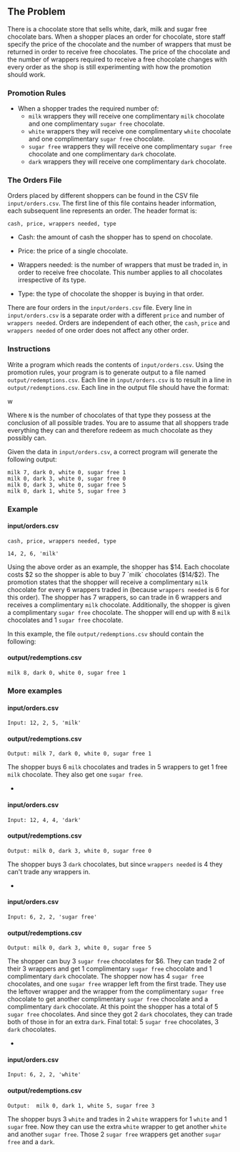 ## The Problem

There is a chocolate store that sells white, dark, milk and sugar free chocolate bars. When a shopper places an order for chocolate, store staff specify the price of the chocolate and the number of wrappers that must be returned in order to receive free chocolates. The price of the chocolate and the number of wrappers required to receive a free chocolate changes with every order as the shop is still experimenting with how the promotion should work.

### Promotion Rules

- When a shopper trades the required number of:
  - `milk` wrappers they will receive one complimentary `milk` chocolate and one complimentary `sugar free` chocolate.
  - `white` wrappers they will receive one complimentary `white` chocolate and one complimentary `sugar free` chocolate.
  - `sugar free` wrappers they will receive one complimentary `sugar free` chocolate and one complimentary `dark`
  chocolate.
  - `dark` wrappers they will receive one complimentary `dark` chocolate.

### The Orders File

Orders placed by different shoppers can be found in the CSV file `input/orders.csv`. The first line of this file
contains header information, each subsequent line represents an order. The header format is:

    cash, price, wrappers needed, type

- Cash: the amount of cash the shopper has to spend on chocolate.

- Price: the price of a single chocolate.

- Wrappers needed: is the number of wrappers that must be traded in, in order to receive free chocolate. This number
applies to all chocolates irrespective of its type.

- Type: the type of chocolate the shopper is buying in that order.

There are four orders in the `input/orders.csv` file. Every line in `input/orders.csv` is a separate order with a
different `price` and number of `wrappers needed`. Orders are independent of each other, the `cash`, `price` and
`wrappers needed` of one order does not affect any other order.

### Instructions

Write a program which reads the contents of `input/orders.csv`. Using the promotion rules, your program is to generate
output to a file named `output/redemptions.csv`. Each line in `input/orders.csv` is to result in a line in
`output/redemptions.csv`. Each line in the output file should have the format:

   w

Where `N` is the number of chocolates of that type they possess at the conclusion of all possible trades. You
are to assume that all shoppers trade everything they can and therefore redeem as much chocolate as they possibly can.

Given the data in `input/orders.csv`, a correct program will generate the following output:

    milk 7, dark 0, white 0, sugar free 1
    milk 0, dark 3, white 0, sugar free 0
    milk 0, dark 3, white 0, sugar free 5
    milk 0, dark 1, white 5, sugar free 3

### Example

#### input/orders.csv
    cash, price, wrappers needed, type

    14, 2, 6, 'milk'

Using the above order as an example, the shopper has $14. Each chocolate costs $2 so the shopper is able to buy 7
`milk` chocolates ($14/$2). The promotion states that the shopper will receive a complimentary `milk` chocolate for
every 6 wrappers traded in (because `wrappers needed` is 6 for this order). The shopper has 7 wrappers, so can trade in
6 wrappers and receives a complimentary `milk` chocolate. Additionally, the shopper is given a complimentary
`sugar free` chocolate. The shopper will end up with 8 `milk` chocolates and 1 `sugar free` chocolate.

In this example, the file `output/redemptions.csv` should contain the following:

#### output/redemptions.csv

    milk 8, dark 0, white 0, sugar free 1

### More examples

#### input/orders.csv

    Input: 12, 2, 5, 'milk'

#### output/redemptions.csv

    Output: milk 7, dark 0, white 0, sugar free 1

The shopper buys 6 `milk` chocolates and trades in 5 wrappers to get 1 free `milk` chocolate. They also get one
`sugar free`.

-

#### input/orders.csv
    Input: 12, 4, 4, 'dark'
 
#### output/redemptions.csv
    Output: milk 0, dark 3, white 0, sugar free 0

The shopper buys 3 `dark` chocolates, but since `wrappers needed` is 4 they can't trade any wrappers in.

-

#### input/orders.csv
    Input: 6, 2, 2, 'sugar free'
 
#### output/redemptions.csv
    Output: milk 0, dark 3, white 0, sugar free 5

The shopper can buy 3 `sugar free` chocolates for $6. They can trade 2 of their 3 wrappers and get 1 complimentary
`sugar free` chocolate and 1 complimentary `dark` chocolate. The shopper now has 4 `sugar free` chocolates, and one
`sugar free` wrapper left from the first trade. They use the leftover wrapper and the wrapper from the complimentary
`sugar free` chocolate to get another complimentary `sugar free` chocolate and a complimentary `dark` chocolate. At this
point the shopper has a total of 5 `sugar free` chocolates. And since they got 2 `dark` chocolates, they can trade both
of those in for an extra `dark`. Final total: 5 `sugar free` chocolates, 3 `dark` chocolates.

-

#### input/orders.csv
    Input: 6, 2, 2, 'white'

#### output/redemptions.csv
    Output:  milk 0, dark 1, white 5, sugar free 3

The shopper buys 3 `white` and trades in 2 `white` wrappers for 1 `white` and 1 `sugar` free. Now they can use the extra
`white` wrapper to get another `white` and another `sugar free`. Those 2 `sugar free` wrappers get another `sugar free`
and a `dark`.

